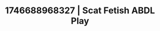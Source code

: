 ---
categories:
- Intimate rebellion
- Erotic adventure
- Alt romance
- AI-generated
- Erotic duality
- ASMR
- Cosplay
- Hands in hair
image: /assets/images/1746688968327.jpg
layout: post
seo:
  description: Featured content with sensual ABDL Play, Scat Fetish. HD images available.
  keywords: ABDL Play, Scat Fetish
  og_image: /assets/images/1746688968327.jpg
  schema_type: VisualArtwork
tags:
- '#1746688968327'
- ABDL Play
- Scat Fetish
title: 1746688968327 | Scat Fetish ABDL Play
---